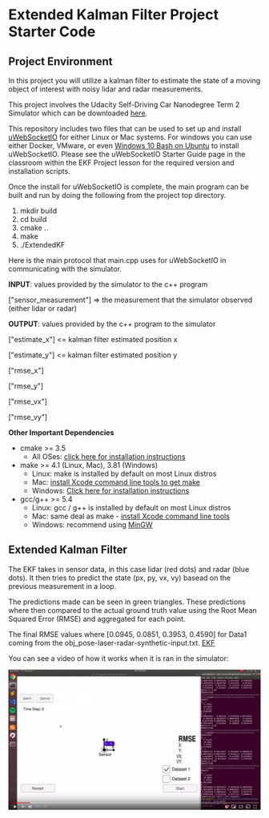 # Extended Kalman Filter Project Starter Code

Project Environment
---
In this project you will utilize a kalman filter to estimate the state of a moving object of interest with noisy lidar and radar measurements.

This project involves the Udacity Self-Driving Car Nanodegree Term 2 Simulator which can be downloaded [here](https://github.com/udacity/self-driving-car-sim/releases).

This repository includes two files that can be used to set up and install [uWebSocketIO](https://github.com/uWebSockets/uWebSockets) for either Linux or Mac systems. For windows you can use either Docker, VMware, or even [Windows 10 Bash on Ubuntu](https://www.howtogeek.com/249966/how-to-install-and-use-the-linux-bash-shell-on-windows-10/) to install uWebSocketIO. Please see the uWebSocketIO Starter Guide page in the classroom within the EKF Project lesson for the required version and installation scripts.

Once the install for uWebSocketIO is complete, the main program can be built and run by doing the following from the project top directory.

1. mkdir build
2. cd build
3. cmake ..
4. make
5. ./ExtendedKF

Here is the main protocol that main.cpp uses for uWebSocketIO in communicating with the simulator.

**INPUT**: values provided by the simulator to the c++ program

["sensor_measurement"] => the measurement that the simulator observed (either lidar or radar)


**OUTPUT**: values provided by the c++ program to the simulator

["estimate_x"] <= kalman filter estimated position x

["estimate_y"] <= kalman filter estimated position y

["rmse_x"]

["rmse_y"]

["rmse_vx"]

["rmse_vy"]

**Other Important Dependencies**
* cmake >= 3.5
  * All OSes: [click here for installation instructions](https://cmake.org/install/)
* make >= 4.1 (Linux, Mac), 3.81 (Windows)
  * Linux: make is installed by default on most Linux distros
  * Mac: [install Xcode command line tools to get make](https://developer.apple.com/xcode/features/)
  * Windows: [Click here for installation instructions](http://gnuwin32.sourceforge.net/packages/make.htm)
* gcc/g++ >= 5.4
  * Linux: gcc / g++ is installed by default on most Linux distros
  * Mac: same deal as make - [install Xcode command line tools](https://developer.apple.com/xcode/features/)
  * Windows: recommend using [MinGW](http://www.mingw.org/)


Extended Kalman Filter
---
The EKF takes in sensor data, in this case lidar (red dots) and radar (blue dots). It then tries to predict the state (px, py, vx, vy) basead on the previous measurement in a loop. 

The predictions made can be seen in green triangles. These predictions where then compared to the actual ground truth value using the Root Mean Squared Error (RMSE) and aggregated for each point. 

The final RMSE values where [0.0945, 0.0851, 0.3953, 0.4590] for Data1 coming from the obj_pose-laser-radar-synthetic-input.txt.
[EKF](././Images/EKF.jpg)

You can see a video of how it works when it is ran in the simulator:

[![Final result video](./Images/Extended_kalman_filter_video_cover.jpg)](https://www.youtube.com/watch?v=6V0R5MHgLpk)